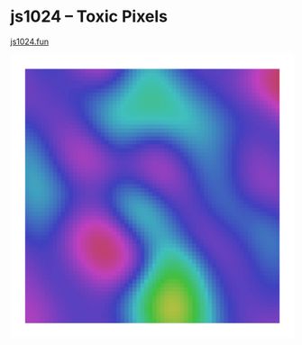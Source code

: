# js1024 – Toxic Pixels

[js1024.fun](https://js1024.fun/demos/2024/2/readme)

![preview](https://github.com/sklizkov/js1024-ToxicPixels/raw/main/preview_big.png)
